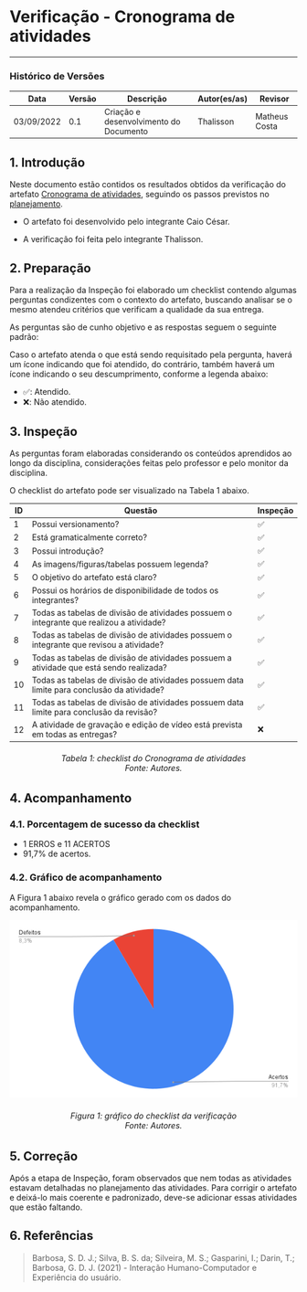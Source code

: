 # Verificação - Cronograma de atividades
***

### Histórico de Versões

**Data** | **Versão** | **Descrição** | **Autor(es/as)** | **Revisor** |
--- | --- | --- | --- | --- |
03/09/2022 | 0.1 | Criação e desenvolvimento do Documento | Thalisson | Matheus Costa 

## 1. Introdução

Neste documento estão contidos os resultados obtidos da verificação do artefato [Cronograma de atividades](../planejamento/cronograma-de-atividades.md), seguindo os passos previstos no [planejamento](planejamento-geral.md).

* O artefato foi desenvolvido pelo integrante Caio César.

* A verificação foi feita pelo integrante Thalisson.

## 2. Preparação

Para a realização da Inspeção foi elaborado um checklist contendo algumas perguntas condizentes com o contexto do artefato, buscando analisar se o mesmo atendeu critérios que verificam a qualidade da sua entrega.

As perguntas são de cunho objetivo e as respostas seguem o seguinte padrão:

Caso o artefato atenda o que está sendo requisitado pela pergunta, haverá um ícone indicando que foi atendido, do contrário, também haverá um ícone indicando o seu descumprimento, conforme a legenda abaixo:

- ✅: Atendido.
- ❌: Não atendido.

## 3. Inspeção

As perguntas foram elaboradas considerando os conteúdos aprendidos ao longo da disciplina, considerações feitas pelo professor e pelo monitor da disciplina.

O checklist do artefato pode ser visualizado na Tabela 1 abaixo.

ID | Questão | Inspeção
--- | --- | ---
1  | Possui versionamento? | ✅
2  | Está gramaticalmente correto? | ✅
3  | Possui introdução? | ✅
4  | As imagens/figuras/tabelas possuem legenda? | ✅
5  | O objetivo do artefato está claro? | ✅
6  | Possui os horários de disponibilidade de todos os integrantes? | ✅
7  | Todas as tabelas de divisão de atividades possuem o integrante que realizou a atividade? | ✅
8  | Todas as tabelas de divisão de atividades possuem o integrante que revisou a atividade? | ✅
9  | Todas as tabelas de divisão de atividades possuem a atividade que está sendo realizada? | ✅
10 | Todas as tabelas de divisão de atividades possuem data limite para conclusão da atividade? | ✅
11 | Todas as tabelas de divisão de atividades possuem data limite para conclusão da revisão? | ✅
12 | A atividade de gravação e edição de vídeo está prevista em todas as entregas? | ❌

<h6 align = "center">Tabela 1: checklist do Cronograma de atividades<br>Fonte: Autores. </h6>

## 4. Acompanhamento
### 4.1. Porcentagem de sucesso da checklist

- 1 ERROS e 11 ACERTOS
- 91,7% de acertos.

### 4.2. Gráfico de acompanhamento

A Figura 1 abaixo revela o gráfico gerado com os dados do acompanhamento.

![Gráfico](../assets/verif-cronograma.png)

<h6 align = "center">Figura 1: gráfico do checklist da verificação<br>Fonte: Autores. </h6>

## 5. Correção

Após a etapa de Inspeção, foram observados que nem todas as atividades estavam detalhadas no planejamento das atividades. Para corrigir o artefato e deixá-lo mais coerente e padronizado, deve-se adicionar essas atividades que estão faltando.

## 6. Referências

> Barbosa, S. D. J.; Silva, B. S. da; Silveira, M. S.; Gasparini, I.; Darin, T.; Barbosa, G. D. J. (2021) - Interação Humano-Computador e Experiência do usuário.
